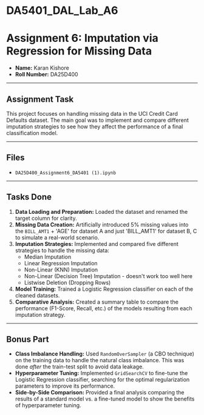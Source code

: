 # DA5401_DAL_Lab_A6
# Assignment 6: Imputation via Regression for Missing Data

- **Name:** Karan Kishore
- **Roll Number:** DA25D400

---

## Assignment Task

This project focuses on handling missing data in the UCI Credit Card Defaults dataset. The main goal was to implement and compare different imputation strategies to see how they affect the performance of a final classification model.

---

## Files

- `DA25D400_Assignment6_DA5401 (1).ipynb`

---

## Tasks Done

1.  **Data Loading and Preparation:** Loaded the dataset and renamed the target column for clarity.
2.  **Missing Data Creation:** Artificially introduced 5% missing values into the `BILL_AMT1` + 'AGE' for dataset A and just 'BILL_AMT1' for dataset B, C to simulate a real-world scenario.
3.  **Imputation Strategies:** Implemented and compared five different strategies to handle the missing data:
    - Median Imputation
    - Linear Regression Imputation
    - Non-Linear (KNN) Imputation
    - Non-Linear (Decision Tree) Imputation - doesn't work too well here
    - Listwise Deletion (Dropping Rows)
4.  **Model Training:** Trained a Logistic Regression classifier on each of the cleaned datasets.
5.  **Comparative Analysis:** Created a summary table to compare the performance (F1-Score, Recall, etc.) of the models resulting from each imputation strategy.

---

## Bonus Part

- **Class Imbalance Handling:** Used `RandomOverSampler` (a CBO technique) on the training data to handle the natural class imbalance. This was done *after* the train-test split to avoid data leakage.
- **Hyperparameter Tuning:** Implemented `GridSearchCV` to fine-tune the Logistic Regression classifier, searching for the optimal regularization parameters to improve its performance.
- **Side-by-Side Comparison:** Provided a final analysis comparing the results of a standard model vs. a fine-tuned model to show the benefits of hyperparameter tuning.
